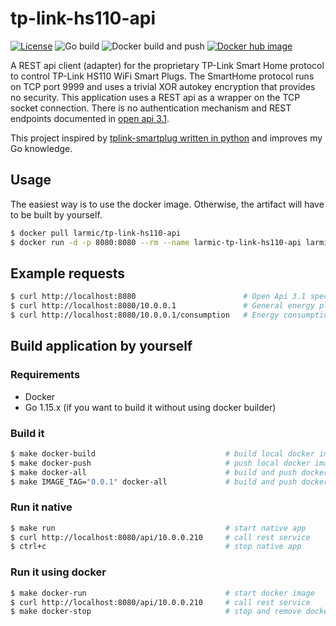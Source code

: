 # tp-link-hs110-api

[![License](https://img.shields.io/badge/License-Apache%202.0-blue.svg)](https://opensource.org/licenses/Apache-2.0)
![Go build](https://github.com/larmic/tp-link-hs110-api/workflows/Go%20build/badge.svg)
![Docker build and push](https://github.com/larmic/tp-link-hs110-api/workflows/Docker%20build%20and%20push/badge.svg)
[![Docker hub image](https://img.shields.io/docker/image-size/larmic/tp-link-hs110-api?label=dockerhub)](https://hub.docker.com/repository/docker/larmic/tp-link-hs110-api)

A REST api client (adapter) for the proprietary TP-Link Smart Home protocol to control TP-Link HS110 WiFi Smart Plugs. 
The SmartHome protocol runs on TCP port 9999 and uses a trivial XOR autokey encryption that provides no security.
This application uses a REST api as a wrapper on the TCP socket connection. There is no authentication mechanism and 
REST endpoints documented in [open api 3.1](open-api-3.yaml).

This project inspired by [tplink-smartplug written in python](https://github.com/softScheck/tplink-smartplug) and 
improves my Go knowledge.

## Usage

The easiest way is to use the docker image. Otherwise, the artifact will have to be built by yourself.

```sh 
$ docker pull larmic/tp-link-hs110-api
$ docker run -d -p 8080:8080 --rm --name larmic-tp-link-hs110-api larmic/tp-link-hs110-api
```

## Example requests

```sh 
$ curl http://localhost:8080                        # Open Api 3.1 specification
$ curl http://localhost:8080/10.0.0.1               # General energy plug information
$ curl http://localhost:8080/10.0.0.1/consumption   # Energy consumption
```

## Build application by yourself

### Requirements

* Docker 
* Go 1.15.x (if you want to build it without using docker builder)

### Build it

```sh 
$ make docker-build                             # build local docker image
$ make docker-push                              # push local docker image to hub.docker.com
$ make docker-all                               # build and push docker image to hub.docker.com
$ make IMAGE_TAG="0.0.1" docker-all             # build and push docker image with specific version
```

### Run it native

```sh 
$ make run                                      # start native app 
$ curl http://localhost:8080/api/10.0.0.210     # call rest service
$ ctrl+c                                        # stop native app
```

### Run it using docker

```sh 
$ make docker-run                               # start docker image 
$ curl http://localhost:8080/api/10.0.0.210     # call rest service
$ make docker-stop                              # stop and remove docker app
```